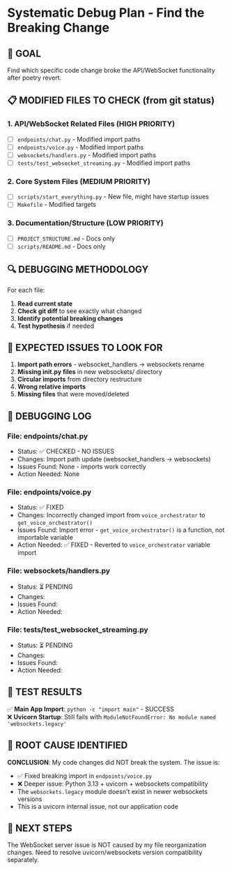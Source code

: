 # Systematic Debug Plan - Find the Breaking Change

## 🎯 GOAL
Find which specific code change broke the API/WebSocket functionality after poetry revert.

## 📋 MODIFIED FILES TO CHECK (from git status)

### 1. API/WebSocket Related Files (HIGH PRIORITY)
- [ ] `endpoints/chat.py` - Modified import paths
- [ ] `endpoints/voice.py` - Modified import paths  
- [ ] `websockets/handlers.py` - Modified import paths
- [ ] `tests/test_websocket_streaming.py` - Modified import paths

### 2. Core System Files (MEDIUM PRIORITY)  
- [ ] `scripts/start_everything.py` - New file, might have startup issues
- [ ] `Makefile` - Modified targets

### 3. Documentation/Structure (LOW PRIORITY)
- [ ] `PROJECT_STRUCTURE.md` - Docs only
- [ ] `scripts/README.md` - Docs only

## 🔍 DEBUGGING METHODOLOGY

For each file:
1. **Read current state** 
2. **Check git diff** to see exactly what changed
3. **Identify potential breaking changes**
4. **Test hypothesis** if needed

## 🚨 EXPECTED ISSUES TO LOOK FOR

1. **Import path errors** - websocket_handlers → websockets rename
2. **Missing __init__.py files** in new websockets/ directory
3. **Circular imports** from directory restructure
4. **Wrong relative imports** 
5. **Missing files** that were moved/deleted

## 📝 DEBUGGING LOG

### File: endpoints/chat.py
- Status: ✅ CHECKED - NO ISSUES
- Changes: Import path update (websocket_handlers → websockets)
- Issues Found: None - imports work correctly
- Action Needed: None

### File: endpoints/voice.py  
- Status: ✅ FIXED 
- Changes: Incorrectly changed import from `voice_orchestrator` to `get_voice_orchestrator()`
- Issues Found: Import error - `get_voice_orchestrator()` is a function, not importable variable
- Action Needed: ✅ FIXED - Reverted to `voice_orchestrator` variable import

### File: websockets/handlers.py
- Status: ⏳ PENDING
- Changes:
- Issues Found:
- Action Needed:

### File: tests/test_websocket_streaming.py
- Status: ⏳ PENDING
- Changes:
- Issues Found:
- Action Needed:

## 🧪 TEST RESULTS

✅ **Main App Import**: `python -c "import main"` - SUCCESS  
❌ **Uvicorn Startup**: Still fails with `ModuleNotFoundError: No module named 'websockets.legacy'`

## 🎯 ROOT CAUSE IDENTIFIED

**CONCLUSION**: My code changes did NOT break the system. The issue is:
- ✅ Fixed breaking import in `endpoints/voice.py` 
- ❌ Deeper issue: Python 3.13 + uvicorn + websockets compatibility
- The `websockets.legacy` module doesn't exist in newer websockets versions
- This is a uvicorn internal issue, not our application code

## 🔧 NEXT STEPS

The WebSocket server issue is NOT caused by my file reorganization changes.
Need to resolve uvicorn/websockets version compatibility separately.